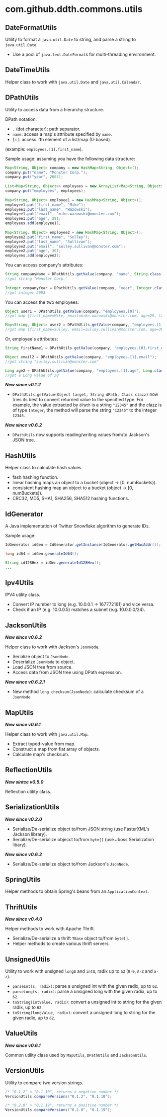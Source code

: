 # com.github.ddth.commons.utils

## DateFormatUtils

Utility to format a `java.util.Date` to string, and parse a string to `java.util.Date`.

- Use a pool of `java.text.DateFormat`s for multi-threading environment.


## DateTimeUtils

Helper class to work with `java.util.Date` and `java.util.Calendar`.


## DPathUtils

Utility to access data from a hierarchy structure.

DPath notation:

* `.` (dot character): path separator.
* `name`: access a map's attribute specified by `name`.
* `[i]`: access i'th element of a list/map (0-based).

(example: `employees.[1].first_name`).

Sample usage: assuming you have the following data structure:

```java
Map<String, Object> company = new HashMap<String, Object>();
company.put("name", "Monster Corp.");
company.put("year", 2003);
 
List<Map<String, Object>> employees = new ArrayList<Map<String, Object>>();
company.put("employees", employees);
 
Map<String, Object> employee1 = new HashMap<String, Object>();
employee1.put("first_name", "Mike");
employee1.put("last_name", "Wazowski");
employee1.put("email", "mike.wazowski@monster.com");
employee1.put("age", 29);
employees.add(employee1);
 
Map<String, Object> employee2 = new HashMap<String, Object>();
employee2.put("first_name", "Sulley");
employee2.put("last_name", "Sullivan");
employee2.put("email", "sulley.sullivan@monster.com");
employee2.put("age", 30);
employees.add(employee2);
```

You can access company's attributes:

```java
String companyName = DPathUtils.getValue(company, "name", String.class);
//got string "Monster Corp."
 
Integer companyYear = DPathUtils.getValue(company, "year", Integer.class);
//got integer 2003 
```

You can access the two employees:

```java
Object user1 = DPathUtils.getValue(company, "employees.[0]");
//got map {first_name=Mike, email=mike.wazowski@monster.com, age=29, last_name=Wazowski}

Map<String, Object> user2 = DPathUtils.getValue(company, "employees.[1]", Map.class);
//got map {first_name=Sulley, email=sulley.sullivan@monster.com, age=30, last_name=Sullivan}
```

Or, employee's attributes:

```java
String firstName1 = DPathUtils.getValue(company, "employees.[0].first_name", String.class);

Object email2 = DPathUtils.getValue(company, "employees.[1].email");
//got string "sulley.sullivan@monster.com"

Long age2 = DPathUtils.getValue(company, "employees.[1].age", Long.class);
//got a Long value of 30
```

***New since v0.1.2***

- `DPathUtils.getValue(Object target, String dPath, Class clazz)` now tries its best to convert returned value to the specified type. For example, the value extracted by `dPath` is a string `"12345"` and the clazz is of type `Integer`, the method will parse the string `"12345"` to the integer `12345`.

***New since v0.6.2***

- `DPathUtils` now supports reading/writing values from/to Jackson's JSON tree.


## HashUtils

Helper class to calculate hash values.

* fash hashing function.
* linear hashing maps an object to a bucket (object -> [0, numBuckets)).
* consistent hashing map an object to a bucket (object -> [0, numBuckets)).
* CRC32, MD5, SHA1, SHA256, SHA512 hashing functions.


## IdGenerator

A Java implementation of Twitter Snowflake algorithm to generate IDs.

Sample usage:

```java
IdGenerator idGen = IdGenerator.getInstance(IdGenerator.getMacAddr());

long id64 = idGen.generateId64();

String id128Hex = idGen.generateId128Hex();
...
```

## Ipv4Utils

IPV4 utility class.

* Convert IP number to long (e.g. 10.0.0.1 -> 167772161) and vice versa.
* Check if an IP (e.g. 10.0.0.5) matches a subnet (e.g. 10.0.0.0/24).


## JacksonUtils

***New since v0.6.2***

Helper class to work with Jackson's `JsonNode`.

- Serialize object to `JsonNode`.
- Deserialize `JsonNode` to object.
- Load JSON tree from source.
- Access data from JSON tree using DPath expression.

***New since v0.6.2.1***

- New method `long checksum(JsonNode)`: calculate checksum of a `JsonNode`


## MapUtils

***New since v0.6.1***

Helper class to work with `java.util.Map`.

- Extract typed-value from map.
- Construct a map from flat array of objects.
- Calculate map's checksum.


## ReflectionUtils

***New sintce v0.5.0***

Reflection utility class.


## SerializationUtils

***New since v0.2.0***

- Serialize/De-serialize object to/from JSON string (use FasterXML's Jackson library).
- Serialize/De-serialize objecct to/from `byte[]` (use Jboss Serialization libary).

***New since v0.6.2***

- Serialize/De-serialize object to/from Jackson's `JsonNode`.


## SpringUtils

Helper methods to obtain Spring's beans from an `ApplicationContext`.


## ThriftUtils

***New since v0.4.0***

Helper methods to work with Apache Thrift.

- Serialize/De-serialize a thrift `TBase` object to/from `byte[]`.
- Helper methods to create various thrift servers.


## UnsignedUtils

Utility to work with unsigned `long`s and `int`s, radix up to `62` (`0-9`, `A-Z` and `a-z`).

* `parseInt(s, radix)`: parse a unsigned int with the given radix, up to `62`.
* `parseLong(s, radix)`: parse a unsigned long with the given radix, up to `62`.
* `toString(intValue, radix)`: convert a unsigned int to string for the given radix, up to `62`.
* `toString(longValue, radix)`: convert a unsigned long to string for the given radix, up to `62`.


## ValueUtils

***New since v0.6.1***

Common utility class used by `MapUtils`, `DPathUtils` and `JacksonUtils`.


## VersionUtils

Utility to compare two version strings.

```java
/* "0.1.2" < "0.1.10", returns a negative number */
VersionUtils.compareVersions("0.1.2", "0.1.10");

/* "0.2.0" > "0.1.19", returns a positive number */
VersionUtils.compareVersions("0.2.0", "0.1.19");
```

